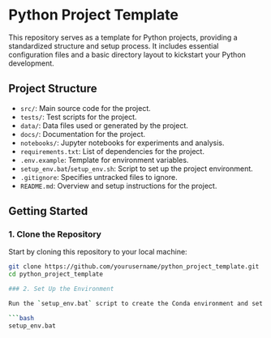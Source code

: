 # Python Project Template

This repository serves as a template for Python projects, providing a standardized structure and setup process. It includes essential configuration files and a basic directory layout to kickstart your Python development.

## Project Structure

- `src/`: Main source code for the project.
- `tests/`: Test scripts for the project.
- `data/`: Data files used or generated by the project.
- `docs/`: Documentation for the project.
- `notebooks/`: Jupyter notebooks for experiments and analysis.
- `requirements.txt`: List of dependencies for the project.
- `.env.example`: Template for environment variables.
- `setup_env.bat`/`setup_env.sh`: Script to set up the project environment.
- `.gitignore`: Specifies untracked files to ignore.
- `README.md`: Overview and setup instructions for the project.

## Getting Started

### 1. Clone the Repository

Start by cloning this repository to your local machine:

```bash
git clone https://github.com/yourusername/python_project_template.git
cd python_project_template

### 2. Set Up the Environment

Run the `setup_env.bat` script to create the Conda environment and set up the project structure:

```bash
setup_env.bat

